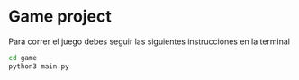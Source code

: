 # Game project 

Para correr el juego debes seguir las siguientes instrucciones en la terminal

 ``` sh
cd game
python3 main.py
 ```